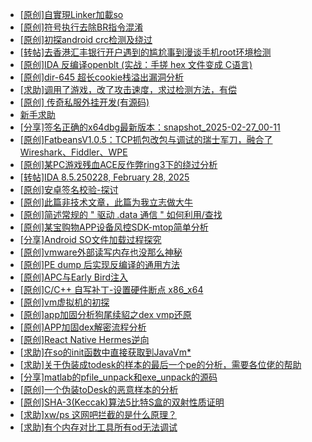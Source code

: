 + [[原创]自實現Linker加載so](https://bbs.kanxue.com/thread-282316.htm)
+ [[原创]符号执行去除BR指令混淆](https://bbs.kanxue.com/thread-280737.htm)
+ [[原创]初探android crc检测及绕过](https://bbs.kanxue.com/thread-285790.htm)
+ [[转帖]去香港汇丰银行开户遇到的尴尬事到漫谈手机root环境检测](https://bbs.kanxue.com/thread-285754.htm)
+ [[原创]IDA 反编译openblt (实战：手搓 hex 文件变成 C语言)](https://bbs.kanxue.com/thread-285731.htm)
+ [[原创]dir-645 超长cookie栈溢出漏洞分析](https://bbs.kanxue.com/thread-263758.htm)
+ [[求助]调用了游戏，改了攻击速度，求过检测方法，有偿](https://bbs.kanxue.com/thread-285781.htm)
+ [[原创] 传奇私服外挂开发(有源码)](https://bbs.kanxue.com/thread-285681.htm)
+ [新手求助](https://bbs.kanxue.com/thread-285763.htm)
+ [[分享]签名正确的x64dbg最新版本：snapshot_2025-02-27_00-11](https://bbs.kanxue.com/thread-285792.htm)
+ [[原创]FatbeansV1.0.5：TCP抓包改包与调试的瑞士军刀，融合了Wireshark、Fiddler、WPE](https://bbs.kanxue.com/thread-284571.htm)
+ [[原创]某PC游戏残血ACE反作弊ring3下的绕过分析](https://bbs.kanxue.com/thread-284667.htm)
+ [[转帖]IDA 8.5.250228, February 28, 2025](https://bbs.kanxue.com/thread-285796.htm)
+ [[原创]安卓签名校验-探讨](https://bbs.kanxue.com/thread-285647.htm)
+ [[原创]此篇非技术文章，此篇为我立志做大牛](https://bbs.kanxue.com/thread-284823.htm)
+ [[原创]简述常规的 " 驱动 .data 通信 " 如何利用/查找](https://bbs.kanxue.com/thread-285348.htm)
+ [[原创]某宝购物APP设备风控SDK-mtop简单分析](https://bbs.kanxue.com/thread-284241.htm)
+ [[分享]Android  SO文件加载过程探究](https://bbs.kanxue.com/thread-285788.htm)
+ [[原创]vmware外部读写内存也没那么神秘](https://bbs.kanxue.com/thread-284956.htm)
+ [[原创]PE dump 后实现反编译的通用方法](https://bbs.kanxue.com/thread-284958.htm)
+ [[原创]APC与Early Bird注入](https://bbs.kanxue.com/thread-285748.htm)
+ [[原创]C/C++ 自写补丁-设置硬件断点 x86_x64](https://bbs.kanxue.com/thread-283839.htm)
+ [[原创]vm虚拟机的初探](https://bbs.kanxue.com/thread-284883.htm)
+ [[原创]app加固分析狗尾续貂之dex vmp还原](https://bbs.kanxue.com/thread-285212.htm)
+ [[原创]APP加固dex解密流程分析](https://bbs.kanxue.com/thread-280609.htm)
+ [[原创]React Native Hermes逆向](https://bbs.kanxue.com/thread-283616.htm)
+ [[求助]在so的init函数中直接获取到JavaVm*](https://bbs.kanxue.com/thread-285767.htm)
+ [[求助]关于伪装成todesk的样本的最后一个pe的分析，需要各位佬的帮助](https://bbs.kanxue.com/thread-285800.htm)
+ [[分享]matlab的pfile_unpack和exe_unpack的源码](https://bbs.kanxue.com/thread-271246.htm)
+ [[原创]一个伪装toDesk的恶意样本的分析](https://bbs.kanxue.com/thread-285799.htm)
+ [[原创]SHA-3(Keccak)算法5比特S盒的双射性质证明](https://bbs.kanxue.com/thread-285798.htm)
+ [[求助]xw/ps 这网吧拦截的是什么原理？](https://bbs.kanxue.com/thread-285797.htm)
+ [[求助]有个内存对比工具所有od无法调试](https://bbs.kanxue.com/thread-285214.htm)
